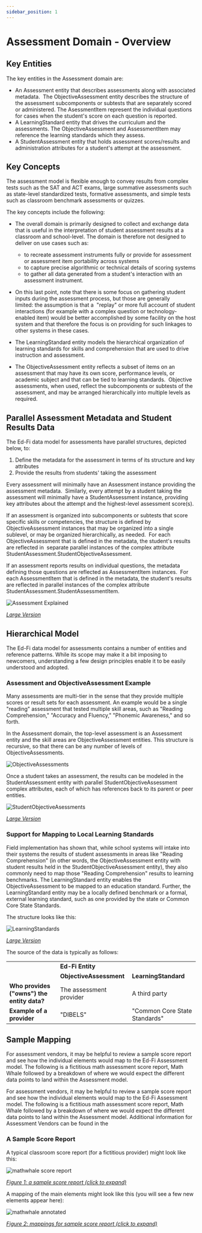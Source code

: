 ```yaml
---
sidebar_position: 1
---
```


# Assessment Domain - Overview

## Key Entities

The key entities in the Assessment domain are:

* An Assessment entity that describes assessments along with associated
    metadata.  The ObjectiveAssessment entity describes the structure of the
    assessment subcomponents or subtests that are separately scored or
    administered. The AsessmentItem represent the individual questions for cases
    when the student's score on each question is reported.
* A LearningStandard entity that drives the curriculum and the assessments.
    The ObjectiveAssessment and AssessmentItem may reference the learning
    standards which they assess.
* A StudentAssessment entity that holds assessment scores/results and
    administration attributes for a student's attempt at the assessment.  

## Key Concepts

The assessment model is flexible enough to convey results from complex tests
such as the SAT and ACT exams, large summative assessments such as state-level
standardized tests, formative assessments, and simple tests such as classroom
benchmark assessments or quizzes.

The key concepts include the following:

* The overall domain is primarily designed to collect and exchange data that
    is useful in the interpretation of student assessment results at a classroom
    and school-level. The domain is therefore not designed to deliver on use
    cases such as:

  * to recreate assessment instruments fully or provide for assessment or
        assessment item portability across systems
  * to capture precise algorithmic or technical details of scoring systems
  * to gather all data generated from a student's interaction with an
        assessment instrument.
* On this last point, note that there is some focus on gathering student
    inputs during the assessment process, but those are generally limited: the
    assumption is that a  "replay" or more full account of student interactions
    (for example with a complex question or technology-enabled item) would be
    better accomplished by some facility on the host system and that therefore
    the focus is on providing for such linkages to other systems in these cases.
* The LearningStandard entity models the hierarchical organization of learning
    standards for skills and comprehension that are used to drive instruction
    and assessment.
* The ObjectiveAssessment entity reflects a subset of items on an assessment
    that may have its own score, performance levels, or academic subject and
    that can be tied to learning standards.  Objective assessments, when used,
    reflect the subcomponents or subtests of the assessment, and may be arranged
    hierarchically into multiple levels as required.

## Parallel Assessment Metadata and Student Results Data

The Ed-Fi data model for assessments have parallel structures, depicted below,
to:

1. Define the metadata for the assessment in terms of its structure and key
    attributes
2. Provide the results from students' taking the assessment

Every assessment will minimally have an Assessment instance providing the
assessment metadata.  Similarly, every attempt by a student taking the
assessment will minimally have a StudentAssessment instance, providing key
attributes about the attempt and the highest-level assessment score(s).

If an assessment is organized into subcomponents or subtests that score specific
skills or competencies, the structure is defined by ObjectiveAssessment
instances that may be organized into a single sublevel, or may be organized
hierarchically, as needed.  For each ObjectiveAssessment that is defined in the
metadata, the student's results are reflected in  separate parallel instances of
the complex attribute StudentAssessment.StudentObjectiveAssessment.

If an assessment reports results on individual questions, the metadata defining
those questions are reflected as AssessmentItem instances.  For each
AssessmentItem that is defined in the metadata, the student's results are
reflected in parallel instances of the complex attribute
StudentAssessment.StudentAssessmentItem.

![Assessment Explained](https://edfidocs.blob.core.windows.net/$web/img/reference/data-standard/Assessment%20Explained.png)

[_Large Version_](https://edfidocs.blob.core.windows.net/$web/img/reference/data-standard/Assessment%20Explained.png)

## Hierarchical Model

The Ed-Fi data model for assessments contains a number of entities and reference
patterns. While its scope may make it a bit imposing to newcomers, understanding
a few design principles enable it to be easily understood and adopted.

### Assessment and ObjectiveAssessment Example

Many assessments are multi-tier in the sense that they provide multiple scores
or result sets for each assessment. An example would be a single "reading"
assessment that tested multiple skill areas, such as "Reading Comprehension,"
"Accuracy and Fluency," "Phonemic Awareness," and so forth.

In the Assessment domain, the top-level assessment is an Assessment entity and
the skill areas are ObjectiveAssessment entities. This structure is recursive,
so that there can be any number of levels of
ObjectiveAssessments.

![ObjectiveAssessments](https://edfidocs.blob.core.windows.net/$web/img/reference/data-standard/ObjectiveAssessments.png)

Once a student takes an assessment, the results can be modeled in the
StudentAssessment entity with parallel StudentObjectiveAssessment complex
attributes, each of which has references back to its parent or peer entities.

![StudentObjectiveAsessments](https://edfidocs.blob.core.windows.net/$web/img/reference/data-standard/StudentObjectiveAsessments.png)

[_Large Version_](https://edfidocs.blob.core.windows.net/$web/img/reference/data-standard/StudentObjectiveAsessments.png)

### Support for Mapping to Local Learning Standards

Field implementation has shown that, while school systems will intake into their
systems the results of student assessments in areas like "Reading Comprehension"
(in other words, the ObjectiveAssessment entity with student results held in the
StudentObjectiveAssessment entity), they also commonly need to map those
"Reading Comprehension" results to learning benchmarks. The LearningStandard
entity enables the ObjectiveAssessment to be mapped to an education standard.
Further, the LearningStandard entity may be a locally defined benchmark or a
formal, external learning standard, such as one provided by the state or Common
Core State Standards.

The structure looks like this:

![LearningStandards](https://edfidocs.blob.core.windows.net/$web/img/reference/data-standard/LearningStandards.png)

[_Large Version_](https://edfidocs.blob.core.windows.net/$web/img/reference/data-standard/LearningStandards.png)

The source of the data is typically as follows:

|     |     |     |
| --- | --- | --- |
|     | **Ed-Fi Entity** |     |
|     | **ObjectiveAssessment** | **LearningStandard** |
| **Who provides ("owns") the entity data?** | The assessment provider | A third party |
| **Example of a provider** | "DIBELS" | "Common Core State Standards" |

## Sample Mapping

For assessment vendors, it may be helpful to review a sample score report and
see how the individual elements would map to the Ed-Fi Assessment model. The
following is a fictitious math assessment score report, Math Whale followed by a
breakdown of where we would expect the different data points to land within the
Assessment model.

For assessment vendors, it may be helpful to review a sample score report and
see how the individual elements would map to the Ed-Fi Assessment model. The
following is a fictitious math assessment score report, Math Whale followed by a
breakdown of where we would expect the different data points to land within the
Assessment model. Additional information for Assessment Vendors can be found in
the

### A Sample Score Report

A typical classroom score report (for a fictitious provider) might look like
this:

![mathwhale score report](https://edfidocs.blob.core.windows.net/$web/img/reference/data-standard/mathwhale.png)

[_Figure 1: a sample score report (click to expand)_](https://edfidocs.blob.core.windows.net/$web/img/reference/data-standard/mathwhale.png)

A mapping of the main elements might look like this (you will see a few new
elements appear here):

![mathwhale annotated](https://edfidocs.blob.core.windows.net/$web/img/reference/data-standard/mathwhale-annotated.png)

[_Figure 2: mappings for sample score report (click to expand)_](https://edfidocs.blob.core.windows.net/$web/img/reference/data-standard/mathwhale-annotated.png)
